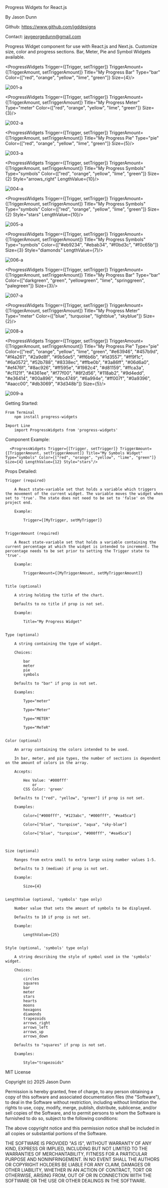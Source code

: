 Progress Widgets for React.js

By Jason Dunn 

Github: https://www.github.com/jgddesigns

Contact: jaygeorgedunn@gmail.com

Progress Widget component for use with React.js and Next.js. Customize size, color and progress sections. Bar, Meter, Pie and Symbol Widgets available.



<ProgressWidgets Trigger={[Trigger, setTrigger]} TriggerAmount={[TriggerAmount, setTriggerAmount]} Title="My Progress Bar" Type="bar" Color={["red", "orange", "yellow", "lime", "green"]} Size={4}/>

![001-a](https://github.com/user-attachments/assets/6d9a5018-65d6-4847-9013-441714c52e89)



<ProgressWidgets Trigger={[Trigger, setTrigger]} TriggerAmount={[TriggerAmount, setTriggerAmount]} Title="My Progress Meter" Type="meter" Color={["red", "orange", "yellow", "lime", "green"]} Size={3}/>

![002-a](https://github.com/user-attachments/assets/73917779-8cf9-4bcc-8875-de104c45e5f9)



<ProgressWidgets Trigger={[Trigger, setTrigger]} TriggerAmount={[TriggerAmount, setTriggerAmount]} Title="My Progress Pie" Type="pie" Color={["red", "orange", "yellow", "lime", "green"]} Size={5}/>

![003-a](https://github.com/user-attachments/assets/c5016b58-4b27-4104-9f5a-8cef37004d79)



<ProgressWidgets Trigger={[Trigger, setTrigger]} TriggerAmount={[TriggerAmount, setTriggerAmount]} Title="My Progress Symbols" Type="symbols" Color={["red", "orange", "yellow", "lime", "green"]} Size={2} Style="arrows_right" LengthValue={10}/>

![004-a](https://github.com/user-attachments/assets/17770557-ae5c-4bec-a43a-2c304bdbe6c0)



<ProgressWidgets Trigger={[Trigger, setTrigger]} TriggerAmount={[TriggerAmount, setTriggerAmount]} Title="My Progress Symbols" Type="symbols" Color={["red", "orange", "yellow", "lime", "green"]} Size={2} Style="stars" LengthValue={10}/>

![005-a](https://github.com/user-attachments/assets/2f6a5d6f-d2be-41ea-aa1c-623442a0f804)



<ProgressWidgets Trigger={[Trigger, setTrigger]} TriggerAmount={[TriggerAmount, setTriggerAmount]} Title="My Progress Symbols" Type="symbols" Color={["#eb9234", "#ebab34", "#f0bd3c", "#f0c65b"]} Size={3} Style="diamonds" LengthValue={7}/>

![006-a](https://github.com/user-attachments/assets/585b793a-c235-49f5-8ea6-bee2fb98e19e)



<ProgressWidgets Trigger={[Trigger, setTrigger]} TriggerAmount={[TriggerAmount, setTriggerAmount]} Title="My Progress Bar" Type="bar" Color={["darkgreen", "green", "yellowgreen", "lime", "springgreen", "palegreen"]} Size={3}/> 

![007-a](https://github.com/user-attachments/assets/5d8ed264-33e7-4548-b285-9ae58b35fd20)




<ProgressWidgets Trigger={[Trigger, setTrigger]} TriggerAmount={[TriggerAmount, setTriggerAmount]} Title="My Progress Meter" Type="meter" Color={["blue", "turquoise", "lightblue", "skyblue"]} Size={2}/>

![008-a](https://github.com/user-attachments/assets/919d0c3c-ed7a-4168-9593-eb5d035d84cb)




<ProgressWidgets Trigger={[Trigger, setTrigger]} TriggerAmount={[TriggerAmount, setTriggerAmount]} Title="My Progress Pie" Type="pie" Color={["red", "orange", "yellow", "lime", "green", "#e63946", "#457b9d", "#f4a261", "#2a9d8f", "#9b5de5", "#ff6b6b", "#1d3557", "#ff9f1c", "#6a0572", "#52b788", "#8338ec", "#ffbe0b", "#3a86ff", "#06d6a0", "#ef476f", "#8ac926", "#ff595e", "#1982c4", "#d81159", "#ffca3a", "#c1121f", "#4361ee", "#f77f00", "#8f2d56", "#118ab2", "#9d4edd", "#e36414", "#00a896", "#bc4749", "#6a994e", "#ff007f", "#0a9396", "#aacc00", "#db3069", "#3d348b"]} Size={5}/>

![009-a](https://github.com/user-attachments/assets/b90f0722-5fbc-45b4-bc92-c5cf938895f4)




Getting Started:

    From Terminal 
        npm install progress-widgets

    Import Line
        import ProgressWidgets from 'progress-widgets'



Component Example:

      <ProgressWidgets Trigger={[Trigger, setTrigger]} TriggerAmount={[TriggerAmount, setTriggerAmount]} Title="My Symbols Widget" Type="symbols" Color={["red", "orange", "yellow", "lime", "green"]}  Size={4} LengthValue={12} Style="stars"/>  


Props Detailed:


    Trigger (required)

        A React state-variable set that holds a variable which triggers the movement of the current widget. The variable moves the widget when set to 'true'. The state does not need to be set to 'false' on the project end.

        Example:

            Trigger={[MyTrigger, setMyTrigger]}


    TriggerAmount (required)

        A React state-variable set that holds a variable containing the current percentage at which the widget is intended to increment. The percentage needs to be set prior to setting the Trigger state to 'true'.

        Example:

            TriggerAmount={[MyTriggerAmount, setMyTriggerAmount]}

 
    Title (optional)

        A string holding the title of the chart.

        Defaults to no title if prop is not set.

        Example:

            Title="My Progress Widget"


    Type (optional)

        A string containing the type of widget. 

        Choices:

            bar
            meter
            pie
            symbols

        Defaults to "bar" if prop is not set.

        Examples:

            Type="meter"

            Type="Meter"

            Type="METER"

            Type="MeTeR"


    Color (optional)

        An array containing the colors intended to be used.

        In bar, meter, and pie types, the number of sections is dependent on the amount of colors in the array.

        Accepts:

            Hex Value: '#000fff'
                or
            CSS Color: 'green'

        Defaults to ["red", "yellow", "green"] if prop is not set.

        Examples:

            Color=["#000fff", "#123abc", "#000fff", "#ea45ca"]

            Color=["blue", "turqoise", "aqua", "sky-blue"]

            Color=["blue", "turqoise", "#000fff", "#ea45ca"]



    Size (optional)

        Ranges from extra small to extra large using number values 1-5.

        Defaults to 3 (medium) if prop is not set.

        Example:

            Size={4}


    LengthValue (optional, 'symbols' type only)

        Number value that sets the amount of symbols to be displayed.

        Defaults to 10 if prop is not set.

        Example:

            LengthValue={25}

    
    Style (optional, 'symbols' type only)

        A string describing the style of symbol used in the 'symbols' widget. 

        Choices:

            circles 
            squares 
            bar 
            meter 
            stars 
            hearts 
            moons 
            hexagons 
            diamonds 
            trapezoids
            arrows_right
            arrows_left
            arrows_up
            arrows_down

        Defaults to "squares" if prop is not set.

        Examples:

            Style="trapezoids"






MIT License

Copyright (c) 2025 Jason Dunn

Permission is hereby granted, free of charge, to any person obtaining a copy
of this software and associated documentation files (the "Software"), to deal
in the Software without restriction, including without limitation the rights
to use, copy, modify, merge, publish, distribute, sublicense, and/or sell
copies of the Software, and to permit persons to whom the Software is
furnished to do so, subject to the following conditions:

The above copyright notice and this permission notice shall be included in all
copies or substantial portions of the Software.

THE SOFTWARE IS PROVIDED "AS IS", WITHOUT WARRANTY OF ANY KIND, EXPRESS OR
IMPLIED, INCLUDING BUT NOT LIMITED TO THE WARRANTIES OF MERCHANTABILITY,
FITNESS FOR A PARTICULAR PURPOSE AND NONINFRINGEMENT. IN NO EVENT SHALL THE
AUTHORS OR COPYRIGHT HOLDERS BE LIABLE FOR ANY CLAIM, DAMAGES OR OTHER
LIABILITY, WHETHER IN AN ACTION OF CONTRACT, TORT OR OTHERWISE, ARISING FROM,
OUT OF OR IN CONNECTION WITH THE SOFTWARE OR THE USE OR OTHER DEALINGS IN THE
SOFTWARE.
